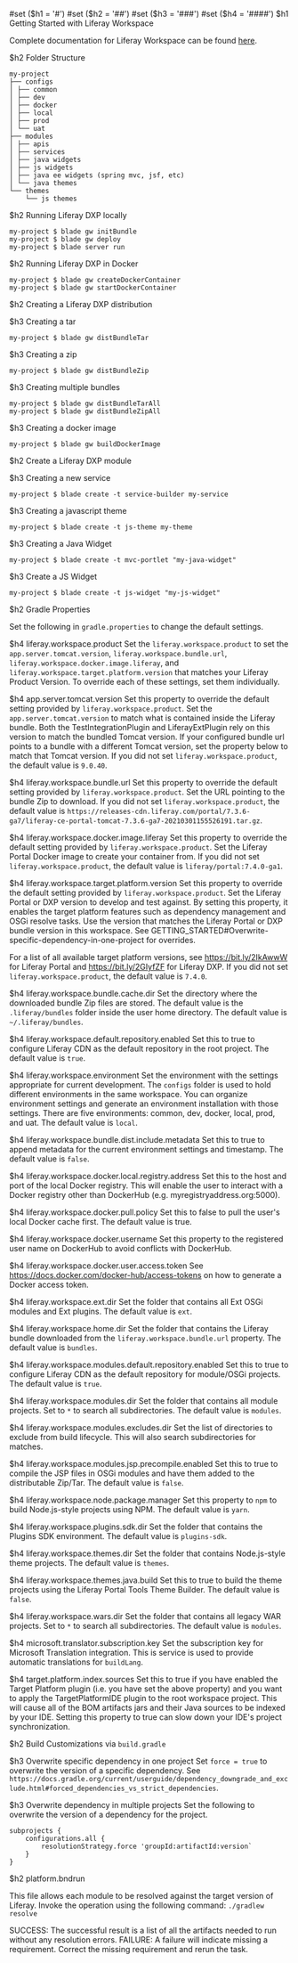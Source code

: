 #set ($h1 = '#')
#set ($h2 = '##')
#set ($h3 = '###')
#set ($h4 = '####')
$h1 Getting Started with Liferay Workspace

Complete documentation for Liferay Workspace can be found
[here](https://learn.liferay.com/dxp/7.x/en/developing-applications/tooling/liferay-workspace.html).

$h2 Folder Structure
```
my-project
├── configs
│ ├── common
│ ├── dev
│ ├── docker
│ ├── local
│ ├── prod
│ └── uat
├── modules
│ ├── apis
│ ├── services
│ ├── java widgets
│ ├── js widgets
│ ├── java ee widgets (spring mvc, jsf, etc)
│ └── java themes
└── themes
    └── js themes
```

$h2 Running Liferay DXP locally
```
my-project $ blade gw initBundle
my-project $ blade gw deploy
my-project $ blade server run
```
$h2 Running Liferay DXP in Docker
```
my-project $ blade gw createDockerContainer
my-project $ blade gw startDockerContainer
```

$h2 Creating a Liferay DXP distribution

$h3 Creating a tar
```
my-project $ blade gw distBundleTar
```

$h3 Creating a zip
```
my-project $ blade gw distBundleZip
```

$h3 Creating multiple bundles
```
my-project $ blade gw distBundleTarAll
my-project $ blade gw distBundleZipAll
```

$h3 Creating a docker image
```
my-project $ blade gw buildDockerImage
```

$h2 Create a Liferay DXP module

$h3 Creating a new service
```
my-project $ blade create -t service-builder my-service
```

$h3 Creating a javascript theme
```
my-project $ blade create -t js-theme my-theme
```

$h3 Creating a Java Widget
```
my-project $ blade create -t mvc-portlet "my-java-widget"
```

$h3 Create a JS Widget
```
my-project $ blade create -t js-widget "my-js-widget"
```

$h2 Gradle Properties

Set the following in `gradle.properties` to change the default settings.

$h4 liferay.workspace.product
Set the `liferay.workspace.product` to set the `app.server.tomcat.version`,
`liferay.workspace.bundle.url`, `liferay.workspace.docker.image.liferay`, and
`liferay.workspace.target.platform.version` that matches your Liferay Product
Version. To override each of these settings, set them individually.

$h4 app.server.tomcat.version
Set this property to override the default setting provided by
`liferay.workspace.product`. Set the `app.server.tomcat.version` to match what
is contained inside the Liferay bundle. Both the TestIntegrationPlugin and
LiferayExtPlugin rely on this version to match the bundled Tomcat version. If
your configured bundle url points to a bundle with a different Tomcat version,
set the property below to match that Tomcat version. If you did not set
`liferay.workspace.product`, the default value is `9.0.40`.

$h4 liferay.workspace.bundle.url
Set this property to override the default setting provided by
`liferay.workspace.product`. Set the URL pointing to the bundle Zip to
download. If you did not set `liferay.workspace.product`, the default value is
`https://releases-cdn.liferay.com/portal/7.3.6-ga7/liferay-ce-portal-tomcat-7.3.6-ga7-20210301155526191.tar.gz`.

$h4 liferay.workspace.docker.image.liferay
Set this property to override the default setting provided by
`liferay.workspace.product`. Set the Liferay Portal Docker image to create
your container from. If you did not set `liferay.workspace.product`, the
default value is `liferay/portal:7.4.0-ga1`.

$h4 liferay.workspace.target.platform.version
Set this property to override the default setting provided by
`liferay.workspace.product`. Set the Liferay Portal or DXP version to
develop and test against. By setting this property, it enables the target
platform features such as dependency management and OSGi resolve tasks. Use the
version that matches the Liferay Portal or DXP bundle version in this workspace.
See GETTING_STARTED#Overwrite-specific-dependency-in-one-project for overrides.

For a list of all available target platform versions, see
https://bit.ly/2IkAwwW for Liferay Portal and https://bit.ly/2GIyfZF for
Liferay DXP. If you did not set `liferay.workspace.product`, the default value
is `7.4.0`.

$h4 liferay.workspace.bundle.cache.dir
Set the directory where the downloaded bundle Zip files are stored. The default
value is the `.liferay/bundles` folder inside the user home directory. The
default value is `~/.liferay/bundles`.

$h4 liferay.workspace.default.repository.enabled
Set this to true to configure Liferay CDN as the default repository in the root
project. The default value is `true`.

$h4 liferay.workspace.environment
Set the environment with the settings appropriate for current development. The
`configs` folder is used to hold different environments in the same workspace.
You can organize environment settings and generate an environment installation
with those settings. There are five environments: common, dev, docker, local,
prod, and uat. The default value is `local`.

$h4 liferay.workspace.bundle.dist.include.metadata
Set this to true to append metadata for the current environment settings and
timestamp. The default value is `false`.

$h4 liferay.workspace.docker.local.registry.address
Set this to the host and port of the local Docker registry. This will enable the user to interact with a Docker registry other than DockerHub (e.g. myregistryaddress.org:5000).

$h4 liferay.workspace.docker.pull.policy
Set this to false to pull the user's local Docker cache first. The default value is true.

$h4 liferay.workspace.docker.username
Set this property to the registered user name on DockerHub to avoid conflicts with DockerHub.

$h4 liferay.workspace.docker.user.access.token
See https://docs.docker.com/docker-hub/access-tokens on how to generate a Docker access token.

$h4 liferay.workspace.ext.dir
Set the folder that contains all Ext OSGi modules and Ext plugins. The default
value is `ext`.

$h4 liferay.workspace.home.dir
Set the folder that contains the Liferay bundle downloaded from the
`liferay.workspace.bundle.url` property. The default value is `bundles`.

$h4 liferay.workspace.modules.default.repository.enabled
Set this to true to configure Liferay CDN as the default repository for
module/OSGi projects. The default value is `true`.

$h4 liferay.workspace.modules.dir
Set the folder that contains all module projects. Set to `*` to search all
subdirectories. The default value is `modules`.

$h4 liferay.workspace.modules.excludes.dir
Set the list of directories to exclude from build lifecycle. This will also
search subdirectories for matches.

$h4 liferay.workspace.modules.jsp.precompile.enabled
Set this to true to compile the JSP files in OSGi modules and have them added
to the distributable Zip/Tar. The default value is `false`.

$h4 liferay.workspace.node.package.manager
Set this property to `npm` to build Node.js-style projects using NPM. The
default value is `yarn`.

$h4 liferay.workspace.plugins.sdk.dir
Set the folder that contains the Plugins SDK environment. The default value is
`plugins-sdk`.

$h4 liferay.workspace.themes.dir
Set the folder that contains Node.js-style theme projects. The default value is
`themes`.

$h4 liferay.workspace.themes.java.build
Set this to true to build the theme projects using the Liferay Portal Tools
Theme Builder. The default value is `false`.

$h4 liferay.workspace.wars.dir
Set the folder that contains all legacy WAR projects. Set to `*` to search all
subdirectories. The default value is `modules`.

$h4 microsoft.translator.subscription.key
Set the subscription key for Microsoft Translation integration. This is service
is used to provide automatic translations for `buildLang`.

$h4 target.platform.index.sources
Set this to true if you have enabled the Target Platform plugin (i.e. you have
set the above property) and you want to apply the TargetPlatformIDE plugin to
the root workspace project. This will cause all of the BOM artifacts jars and
their Java sources to be indexed by your IDE. Setting this property to true can
slow down your IDE's project synchronization.

$h2 Build Customizations via `build.gradle`

$h3 Overwrite specific dependency in one project
Set `force = true` to overwrite the version of a specific dependency. See
`https://docs.gradle.org/current/userguide/dependency_downgrade_and_exclude.html#forced_dependencies_vs_strict_dependencies`.

$h3 Overwrite dependency in multiple projects
Set the following to overwrite the version of a dependency for the project.
```
subprojects {
	configurations.all {
		resolutionStrategy.force 'groupId:artifactId:version`
	}
}
```

$h2 platform.bndrun

This file allows each module to be resolved against the target version of
Liferay. Invoke the operation using the following command:
`./gradlew resolve`

SUCCESS: The successful result is a list of all the artifacts needed to run
without any resolution errors.
FAILURE: A failure will indicate missing a requirement. Correct the missing
requirement and rerun the task.